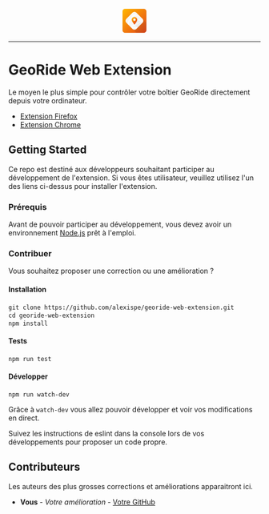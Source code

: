 <p align="center">
  <sub>
    <img  src="https://raw.githubusercontent.com/alexispe/georide-web-extension/master/src/assets/icons/icon-48.png"
      height="48"
      width="48">
  </sub>
</p>

***

# GeoRide Web Extension

Le moyen le plus simple pour contrôler votre boîtier GeoRide directement depuis votre ordinateur.

* [Extension Firefox](https://addons.mozilla.org/fr/firefox/addon/georide/)
* [Extension Chrome](https://chrome.google.com/webstore/detail/georide/nefianloobalkbcdofdhkcfkccddhmfh)

## Getting Started

Ce repo est destiné aux développeurs souhaitant participer au développement de l'extension. Si vous êtes utilisateur, veuillez utilisez l'un des liens ci-dessus pour installer l'extension.

### Prérequis

Avant de pouvoir participer au développement, vous devez avoir un environnement [Node.js](https://nodejs.org/en/) prêt à l'emploi.

### Contribuer

Vous souhaitez proposer une correction ou une amélioration ?

#### Installation

```
git clone https://github.com/alexispe/georide-web-extension.git
cd georide-web-extension
npm install
```

#### Tests

```
npm run test
```

#### Développer

```
npm run watch-dev
```

Grâce à `watch-dev` vous allez pouvoir développer et voir vos modifications en direct.

Suivez les instructions de eslint dans la console lors de vos développements pour proposer un code propre.

## Contributeurs

Les auteurs des plus grosses corrections et améliorations apparaitront ici.

* **Vous** - *Votre amélioration* - [Votre GitHub](#)
